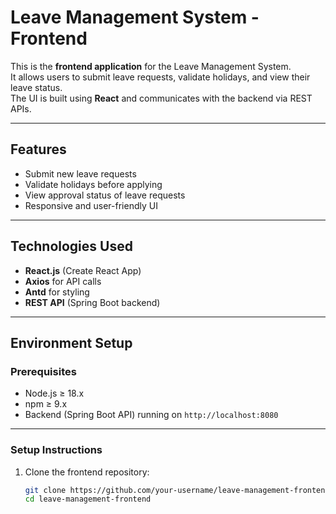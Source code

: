 #  Leave Management System - Frontend

This is the **frontend application** for the Leave Management System.  
It allows users to submit leave requests, validate holidays, and view their leave status.  
The UI is built using **React** and communicates with the backend via REST APIs.

---

##  Features

- Submit new leave requests  
- Validate holidays before applying  
- View approval status of leave requests  
- Responsive and user-friendly UI

---

##  Technologies Used

- **React.js** (Create React App)
- **Axios** for API calls
- **Antd** for styling
- **REST API** (Spring Boot backend)

---

##  Environment Setup

### Prerequisites
- Node.js ≥ 18.x  
- npm ≥ 9.x  
- Backend (Spring Boot API) running on `http://localhost:8080`

---

### Setup Instructions

1. Clone the frontend repository:
   ```bash
   git clone https://github.com/your-username/leave-management-frontend.git
   cd leave-management-frontend
